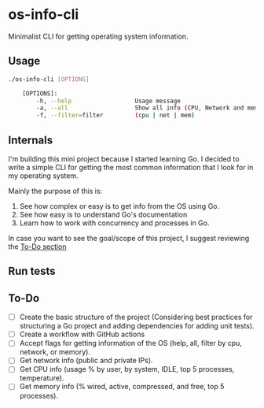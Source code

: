 # os-info-cli
Minimalist CLI for getting operating system information.

## Usage
```sh
./os-info-cli [OPTIONS]

    [OPTIONS]:
        -h, --help                  Usage message
        -a, --all                   Show all info (CPU, Network and memory)
        -f, --filter=filter         (cpu | net | mem)
```



## Internals
I'm building this mini project because I started learning Go. I decided to write a simple CLI for getting the most common information that I look for in my operating system. 

Mainly the purpose of this is:

1. See how complex or easy is to get info from the OS using Go.
2. See how easy is to understand Go's documentation
3. Learn how to work with concurrency and processes in Go.

In case you want to see the goal/scope of this project, I suggest reviewing the [To-Do section](#to-do-) 
## Run tests

## To-Do
- [ ] Create the basic structure of the project (Considering best practices for structuring a Go project and adding dependencies for adding unit tests).
- [ ] Create a workflow with GitHub actions
- [ ] Accept flags for getting information of the OS (help, all, filter by cpu, network, or memory).
- [ ] Get network info (public and private IPs).
- [ ] Get CPU info (usage % by user, by system, IDLE, top 5 processes, temperature).
- [ ] Get memory info (% wired, active, compressed, and free, top 5 processes).
